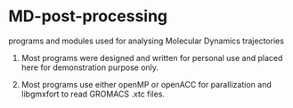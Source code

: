 # MD-post-processing
programs and modules used for analysing Molecular Dynamics trajectories

1. Most programs were designed and written for personal use and placed here for demonstration purpose only.

2. Most programs use either openMP or openACC for parallization and libgmxfort to read GROMACS .xtc files.
